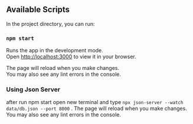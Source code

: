 
## Available Scripts

In the project directory, you can run:

### `npm start`

Runs the app in the development mode.\
Open [http://localhost:3000](http://localhost:3000) to view it in your browser.

The page will reload when you make changes.\
You may also see any lint errors in the console.

### Using Json Server
after run npm start open new terminal and type  `npx json-server --watch data/db.json --port 8000` .
The page will reload when you make changes.\
You may also see any lint errors in the console.




